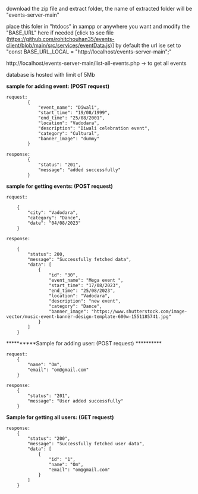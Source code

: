 download the zip file and extract folder, the name of extracted folder will be "events-server-main"

place this foler in "htdocs" in xampp or anywhere you want and modify the "BASE_URL" here if needed [click to see file (https://github.com/rohitchouhan35/events-client/blob/main/src/services/eventData.js)]
by default the url ise set to "const BASE_URL_LOCAL = "http://localhost/events-server-main";"

http://localhost/events-server-main/list-all-events.php   -> to get all events

database is hosted with limit of 5Mb




**********sample for adding event: (POST request)**********

    request: 
            {
                "event_name": "Diwali",
                "start_time": "19/08/1999",
                "end_time": "25/08/2001",
                "location": "Vadodara",
                "description": "Diwali celebration event",
                "category": "Cultural",
                "banner_image": "dummy"
            }

    response:
            {
                "status": "201",
                "message": "added successfully"
            }


**********sample for getting events: (POST request)**********

    request:

        {
            "city": "Vadodara",
            "category": "Dance",
            "date": "04/08/2023"
        }

    response:

        {
            "status": 200,
            "message": "Successfully fetched data",
            "data": [
                {
                    "id": "30",
                    "event_name": "Mega event ",
                    "start_time": "17/08/2023",
                    "end_time": "25/08/2023",
                    "location": "Vadodara",
                    "description": "new event",
                    "category": "Dance",
                    "banner_image": "https://www.shutterstock.com/image-vector/music-event-banner-design-template-600w-1551185741.jpg"
                }
            ]
        }


**********Sample for adding user: (POST request) **********

    request:
        {
            "name": "Om",
            "email": "om@gmail.com"
        }

    response:
        {
            "status": "201",
            "message": "User added successfully"
        }


**********Sample for getting all users: (GET request)**********

    response:
        {
            "status": "200",
            "message": "Successfully fetched user data",
            "data": [
                {
                    "id": "1",
                    "name": "Om",
                    "email": "om@gmail.com"
                }
            ]
        }
